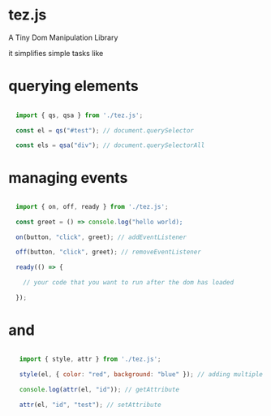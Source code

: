 # tez.js
A Tiny Dom Manipulation Library

it simplifies simple tasks like

# querying elements

```javascript
  
  import { qs, qsa } from './tez.js';
  
  const el = qs("#test"); // document.querySelector
  
  const els = qsa("div"); // document.querySelectorAll

```

# managing events

```javascript 

  import { on, off, ready } from './tez.js';
  
  const greet = () => console.log("hello world);
  
  on(button, "click", greet); // addEventListener
  
  off(button, "click", greet); // removeEventListener
  
  ready(() => {
  
    // your code that you want to run after the dom has loaded
  
  });

```
# and

```javascript
  
   import { style, attr } from './tez.js';
   
   style(el, { color: "red", background: "blue" }); // adding multiple styles to an element
   
   console.log(attr(el, "id")); // getAttribute
   
   attr(el, "id", "test"); // setAttribute
  
```
